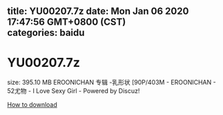
title: YU00207.7z
date: Mon Jan 06 2020 17:47:56 GMT+0800 (CST)    
categories: baidu
---

# YU00207.7z
size: 395.10 MB
 EROONICHAN 专辑 -乳形状 [90P/403M - EROONICHAN - 52尤物 - I Love Sexy Girl - Powered by Discuz!
 

[How to download](https://bpcam.bemobtrk.com/go/2ceec3aa-1ca2-46d6-b9ff-aaa5c184517c?jno=24)